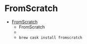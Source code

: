 # FromScratch
- [FromScratch](https://fromscratch.rocks/)
  -   FromScratch
  - 
  - `brew cask install fromscratch`
